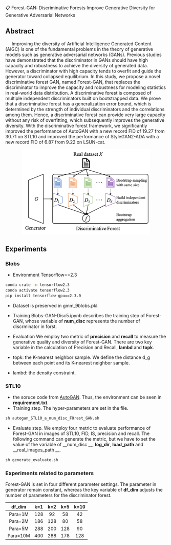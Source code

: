 📋 Forest-GAN: Discriminative Forests Improve Generative Diversity for Generative Adversarial Networks

## Abstract
&nbsp;&nbsp;&nbsp;&nbsp; Improving the diversity of Artificial Intelligence Generated Content (AIGC) is one of the fundamental problems in the theory of generative models such as generative adversarial networks (GANs). Previous studies have demonstrated that the discriminator in GANs should have high capacity and robustness to achieve the diversity of generated data. However, a discriminator with high capacity tends to overfit and guide the generator toward collapsed equilibrium. In this study, we propose a novel discriminative forest GAN, named Forest-GAN, that replaces the discriminator to improve the capacity and robustness for modeling statistics in real-world data distribution. A discriminative forest is composed of multiple independent discriminators built on bootstrapped data. We prove that a discriminative forest has a generalization error bound, which is determined by the strength of individual discriminators and the correlations among them. Hence, a discriminative forest can provide very large capacity without any risk of overfitting, which subsequently improves the generative diversity. With the discriminative forest framework, we significantly improved the performance of AutoGAN with a new record FID of 19.27 from 30.71 on STL10 and improved the performance of StyleGAN2-ADA with a new record FID of 6.87 from 9.22 on LSUN-cat.
<div align=center><img src="Figure/framework.png" width="400" /></div>

## Experiments
### Blobs
* Environment
Tensorflow==2.3
```Bash
conda crate -n tensorflow2.3
conda activate tensorflow2.3
pip install tensorflow-gpu==2.3.0
```

* Dataset is preserved in gmm_9blobs.pkl. <br />
* Training 
Blobs-GAN-Disc5.ipynb describes the training step of Forest-GAN, whose variable of **num_disc** represents the number of discrminator in forst.<br />

* Evaluation
We employ two metric of **precision** and **recall** to measure the generative quality and diversity of Forest-GAN. 
There are two key variable in the calculation of Precision and Recall, 
**lambd** and **topk**.
* topk: the K-nearest neighbor sample. We define the distance d_g between each point and its K-nearest neighbor sample.
* lambd: the density constraint.


### STL10

* the soruce code from [AutoGAN](https://github.com/VITA-Group/AutoGAN). Thus, the environment can be seen in **requirement.txt**.
* Training step. The hyper-parameters are set in the file.
```Python
sh autogan_STL10_a_num_disc_FOrest_GAN.sh
```

* Evaluate step. We employ four metric to evaluate performance of Forest-GAN in images of STL10, FID, IS, precision and recall. The following command can generate the metric, but we have to set the value of the variable of __num_disc __, __log_dir__, __load_path__ and __real_images_path  __. 
```Python
sh generate_evaluate.sh
```

### Experiments related to parameters

Forest-GAN is set in four different parameter settings. The parameter in generator remain constant, whereas the key variable of **df_dim** adjusts the number of parameters for the discriminator forest. 

|  df_dim  |  k=1 |  k=2 |  k=5 | k=10 |
|:--------:|:----:|:----:|:----:|:----:|
| Para=1M  |  128 |  92  | 58   |  42  |
| Para=2M  |  186 |  128 | 80   |  58  |
| Para=5M  |  288 |  200 | 128  |  90  |
| Para=10M |  400 |  288 | 178  |  128 |

